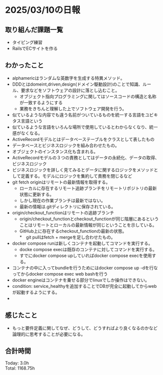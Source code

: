 
# 2025/03/10の日報
## 取り組んだ課題一覧
* タイピング練習
*  RailsでECサイトを作る
## わかったこと
* alphamericはランダムな英数字を生成する特異メソッド。
* DDDとはdomeint,driven,design(ドメイン駆動設計)のことで知識、ルール、要求などをソフトウェアの設計に落とし込むこと。
  *  オブジェクト指向プログラミングに関してはソースコードの構造と名称が一致するようにする
  *  業務をきちんと理解した上でソフトウェア開発を行う。
*  似ているような内容でも違う名前がついているものを統一する言語をユビキタス言語という
  *  似ているような言語をいろんな場所で使用しているとわからなくなり、統一感がなくなる。
*  ActiveRecordモデルとはデータベーステーブルをクラスとして表したもの
  *  データベースとビジネスロジックを組み合わせたもの。
  *  オブジェクトのインスタンス化も含まれる。
*  ActiveRecordモデルの３つの責務としてはデータの永続化、データの取得、ビジネスロジック
  *  ビジネスロジックを詳しく見てみるとデータに関するロジックをメソッドとして定義する。モデルにロジックを集約して責務を閉じるなど
* git fetch originはリモートの最新情報を取得する。
  * ローカルに存在するリモート追跡ブランチをリモートリポジトリの最新状態に更新する。
  * しかし現在の作業ブランチは最新ではない。
  * 最新の情報は.gitディレクトリに保存されている。
* origin/checkout_functionはリモートの追跡ブランチ
  *  origin/checkout_functionとcheckout_functionが同じ階層にあるということはリモートとローカルの最新情報が同じということを示している。
  * GitHub上に存在するcheckout_functionの最新の状態。   
*　git pullはfetch + mergeを足し合わせたもの。
* docker compose runは新しくコンテナを起動してコマンドを実行する。
  * docke compose execは既存のコンテナに対してコマンドを実行する。
  * すでにdocker compose upしていればdocker compose execを使用する。
* コンテナの中に入ってbundleを行うためにはdocker compose up -dを行なってからdocker compose exec web bashを行う
* docker engineはコンテナを乗せる部分でlinuxでしか操作はできない。
* condition: service_healthyを追加することでDBが完全に起動してからwebが起動するようにする。
*    　                
## 感じたこと
* もっと要件定義に関してなぜ、どうして、どうすればより良くなるのかなど論理的に思考することが必要になる。
## 合計時間 
Today: 3.0h<br>
Total: 1168.75h
